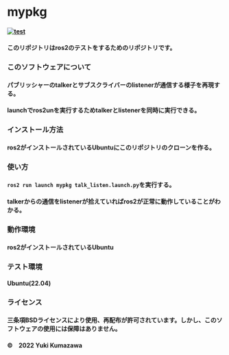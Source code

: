# mypkg
#### [![test](https://github.com/21c1041yukikumazawa/mypkg/actions/workflows/test.yml/badge.svg)](https://github.com/21c1041yukikumazawa/mypkg/actions/workflows/test.yml)
#### このリポジトリはros2のテストをするためのリポジトリです。　　
### このソフトウェアについて
#### パブリッシャーのtalkerとサブスクライバーのlistenerが通信する様子を再現する。
#### launchでros2unを実行するためtalkerとlistenerを同時に実行できる。
### インストール方法
#### ros2がインストールされているUbuntuにこのリポジトリのクローンを作る。
### 使い方
#### `ros2 run launch mypkg talk_listen.launch.py`を実行する。
#### talkerからの通信をlistenerが拾えていればros2が正常に動作していることがわかる。 
### 動作環境  
#### ros2がインストールされているUbuntu
### テスト環境
#### Ubuntu(22.04) 
### ライセンス   
#### 三条項BSDライセンスにより使用、再配布が許可されています。しかし、このソフトウェアの使用には保障はありません。
#### ©　2022 Yuki Kumazawa
